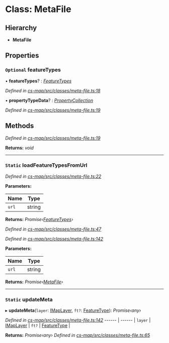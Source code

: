 # Class: MetaFile

## Hierarchy

* **MetaFile**

## Properties

### `Optional` featureTypes

• **featureTypes**? : *[FeatureTypes](_cs_map_src_classes_feature_type_.featuretypes.md)*

*Defined in [cs-map/src/classes/meta-file.ts:18](https://github.com/TNOCS/csnext/blob/99cbd46d/packages/cs-map/src/classes/meta-file.ts#L18)*

• **propertyTypeData**? : *[PropertyCollection](../modules/_cs_map_src_classes_feature_type_.md#propertycollection)*

*Defined in [cs-map/src/classes/meta-file.ts:19](https://github.com/TNOCS/csnext/blob/99cbd46d/packages/cs-map/src/classes/meta-file.ts#L19)*

## Methods

*Defined in [cs-map/src/classes/meta-file.ts:19](https://github.com/TNOCS/csnext/blob/99cbd46d/packages/cs-map/src/classes/meta-file.ts#L19)*

**Returns:** *void*

___

### `Static` loadFeatureTypesFromUrl

*Defined in [cs-map/src/classes/meta-file.ts:22](https://github.com/TNOCS/csnext/blob/99cbd46d/packages/cs-map/src/classes/meta-file.ts#L22)*

**Parameters:**

Name | Type |
------ | ------ |
`url` | string |

**Returns:** *Promise‹[FeatureTypes](_cs_map_src_classes_feature_type_.featuretypes.md)›*

*Defined in [cs-map/src/classes/meta-file.ts:47](https://github.com/TNOCS/csnext/blob/99cbd46d/packages/cs-map/src/classes/meta-file.ts#L47)*

*Defined in [cs-map/src/classes/meta-file.ts:142](https://github.com/TNOCS/csnext/blob/99cbd46d/packages/cs-map/src/classes/meta-file.ts#L142)*

**Parameters:**

Name | Type |
------ | ------ |
`url` | string |

**Returns:** *Promise‹[MetaFile](_cs_map_src_classes_meta_file_.metafile.md)›*

___

### `Static` updateMeta

▸ **updateMeta**(`layer`: [IMapLayer](../interfaces/_cs_map_src_classes_imap_layer_.imaplayer.md), `ft?`: [FeatureType](_cs_map_src_classes_feature_type_.featuretype.md)): *Promise‹any›*

*Defined in [cs-map/src/classes/meta-file.ts:142](https://github.com/TNOCS/csnext/blob/99cbd46d/packages/cs-map/src/classes/meta-file.ts#L142)*
------ | ------ |
`layer` | [IMapLayer](../interfaces/_cs_map_src_classes_imap_layer_.imaplayer.md) |
`ft?` | [FeatureType](_cs_map_src_classes_feature_type_.featuretype.md) |

**Returns:** *Promise‹any›*
*Defined in [cs-map/src/classes/meta-file.ts:65](https://github.com/TNOCS/csnext/blob/99cbd46d/packages/cs-map/src/classes/meta-file.ts#L65)*
